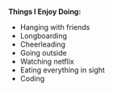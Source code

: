 **Things I Enjoy Doing:**
- Hanging with friends
- Longboarding
- Cheerleading 
- Going outside 
- Watching netflix
- Eating everything in sight
- Coding 